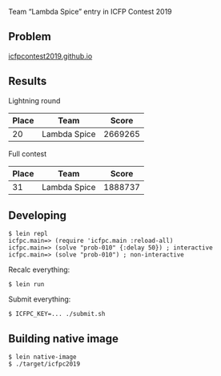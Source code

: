 Team “Lambda Spice” entry in ICFP Contest 2019

## Problem

[icfpcontest2019.github.io](https://icfpcontest2019.github.io)

## Results

Lightning round

| Place | Team         | Score   |
|-------|--------------|---------|
| 20    | Lambda Spice | 2669265 |

Full contest

| Place | Team         | Score   |
|-------|--------------|---------|
| 31    | Lambda Spice | 1888737 |

## Developing

```
$ lein repl
icfpc.main=> (require 'icfpc.main :reload-all)
icfpc.main=> (solve "prob-010" {:delay 50}) ; interactive
icfpc.main=> (solve "prob-010") ; non-interactive
```

Recalc everything:

```
$ lein run
```

Submit everything:

```
$ ICFPC_KEY=... ./submit.sh
```

## Building native image

```
$ lein native-image
$ ./target/icfpc2019
```